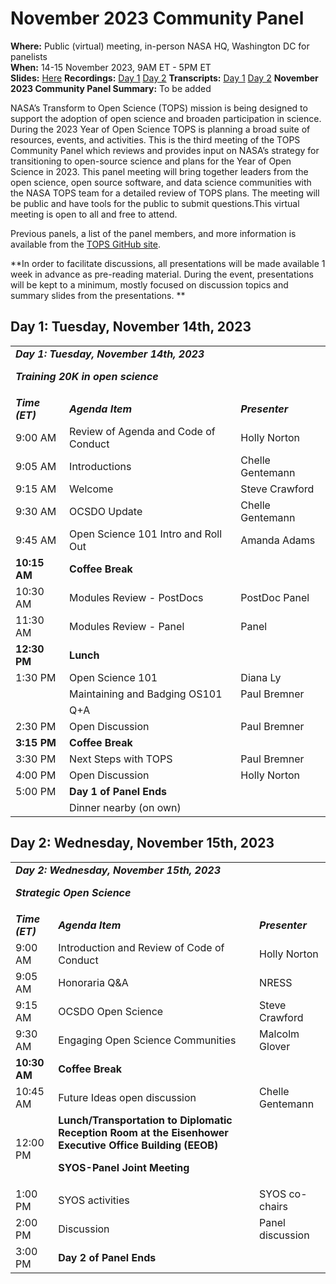 # November 2023 Community Panel

**Where:** Public (virtual) meeting, in-person NASA HQ, Washington DC for panelists  
**When:** 14-15 November 2023, 9AM ET - 5PM ET  
**Slides:** [Here](https://doi.org/10.5281/zenodo.10161442) 
**Recordings:** [Day 1](https://youtu.be/iYwt0evCRUc) [Day 2](https://youtu.be/ubATadWGvhg)
**Transcripts:** [Day 1](https://zenodo.org/doi/10.5281/zenodo.10625168) [Day 2](https://zenodo.org/doi/10.5281/zenodo.10625377)
**November 2023 Community Panel Summary:** To be added  

NASA’s Transform to Open Science (TOPS) mission is being designed to support the adoption of open science and broaden participation in science. During the 2023 Year of Open Science TOPS is planning a broad suite of resources, events, and activities. This is the third meeting of the TOPS Community Panel which reviews and provides input on NASA’s strategy for transitioning to open-source science and plans for the Year of Open Science in 2023. This panel meeting will bring together leaders from the open science, open source software, and data science communities with the NASA TOPS team for a detailed review of TOPS plans. The meeting will be public and have tools for the public to submit questions.This virtual meeting is open to all and free to attend.

Previous panels, a list of the panel members, and more information is available from the [TOPS GitHub site](https://github.com/nasa/Transform-to-Open-Science/blob/main/docs/Area1_Engagement/Community_Panels/readme.md).

**In order to facilitate discussions, all presentations will be made available 1 week in advance as pre-reading material. During the event, presentations will be kept to a minimum, mostly focused on discussion topics and summary slides from the presentations. **

## Day 1: Tuesday, November 14th, 2023

<table>
  <tr>
   <td colspan="3" ><strong><em>Day 1: Tuesday, November 14th, 2023</em></strong>
<p>
<strong><em>Training 20K in open science</em></strong>
   </td>
  </tr>
  <tr>
   <td><strong><em>Time (ET)</em></strong>
   </td>
   <td><strong><em>Agenda Item</em></strong>
   </td>
   <td><strong><em>Presenter</em></strong>
   </td>
  </tr>
  <tr>
   <td>9:00 AM
   </td>
   <td>Review of Agenda and Code of Conduct
   </td>
   <td>Holly Norton
   </td>
  </tr>
  <tr>
   <td>9:05 AM
   </td>
   <td>Introductions
   </td>
   <td>Chelle Gentemann
   </td>
  </tr>
  <tr>
   <td>9:15 AM
   </td>
   <td>Welcome
   </td>
   <td>Steve Crawford
   </td>
  </tr>
  <tr>
   <td>9:30 AM
   </td>
   <td>OCSDO Update
   </td>
   <td>Chelle Gentemann
   </td>
  </tr>
  <tr>
   <td>9:45 AM
   </td>
   <td>Open Science 101 Intro and Roll Out
   </td>
   <td>Amanda Adams
   </td>
  </tr>
  <tr>
   <td><strong>10:15 AM</strong>
   </td>
   <td><strong>Coffee Break</strong>
   </td>
   <td>
   </td>
  </tr>
  <tr>
   <td>10:30 AM
   </td>
   <td>Modules Review - PostDocs
   </td>
   <td>PostDoc Panel
   </td>
  </tr>
  <tr>
   <td>11:30 AM
   </td>
   <td>Modules Review - Panel
   </td>
   <td>Panel
   </td>
  </tr>
  <tr>
   <td><strong>12:30 PM</strong>
   </td>
   <td><strong>Lunch</strong>
   </td>
   <td>
   </td>
  </tr>
  <tr>
   <td>1:30 PM
   </td>
   <td>Open Science 101
   </td>
   <td>Diana Ly
   </td>
  </tr>
  <tr>
   <td>
   </td>
   <td>Maintaining and Badging OS101
   </td>
   <td>Paul Bremner
   </td>
  </tr>
  <tr>
   <td>
   </td>
   <td>Q+A
   </td>
   <td>
   </td>
  </tr>
  <tr>
   <td>2:30 PM
   </td>
   <td>Open Discussion
   </td>
   <td>Paul Bremner
   </td>
  </tr>
  <tr>
   <td><strong>3:15 PM</strong>
   </td>
   <td><strong>Coffee Break</strong>
   </td>
   <td>
   </td>
  </tr>
  <tr>
   <td>3:30 PM
   </td>
   <td>Next Steps with TOPS
   </td>
   <td>Paul Bremner
   </td>
  </tr>
  <tr>
   <td>4:00 PM
   </td>
   <td>Open Discussion
   </td>
   <td>Holly Norton
   </td>
  </tr>
  <tr>
   <td>5:00 PM
   </td>
   <td><strong>Day 1 of Panel Ends</strong>
   </td>
   <td>
   </td>
  </tr>
  <tr>
   <td>
   </td>
   <td>Dinner nearby (on own)
   </td>
   <td>
   </td>
  </tr>
</table>

## Day 2: Wednesday, November 15th, 2023


<table>
  <tr>
   <td colspan="3" ><strong><em>Day 2: Wednesday, November 15th, 2023</em></strong>
<p>
<strong><em>Strategic Open Science</em></strong>
   </td>
  </tr>
  <tr>
   <td><strong><em>Time (ET)</em></strong>
   </td>
   <td><strong><em>Agenda Item</em></strong>
   </td>
   <td><strong><em>Presenter</em></strong>
   </td>
  </tr>
  <tr>
   <td>9:00 AM
   </td>
   <td>Introduction and Review of Code of Conduct
   </td>
   <td>Holly Norton
   </td>
  </tr>
  <tr>
   <td>9:05 AM
   </td>
   <td>Honoraria Q&A
   </td>
   <td>NRESS
   </td>
  </tr>
  <tr>
   <td>9:15 AM
   </td>
   <td>OCSDO Open Science
   </td>
   <td>Steve Crawford
   </td>
  </tr>
  <tr>
   <td>9:30 AM
   </td>
   <td>Engaging Open Science Communities
   </td>
   <td>Malcolm Glover
   </td>
  </tr>
  <tr>
   <td><strong>10:30 AM</strong>
   </td>
   <td><strong>Coffee Break</strong>
   </td>
   <td>
   </td>
  </tr>
  <tr>
   <td>10:45 AM
   </td>
   <td>Future Ideas open discussion
   </td>
   <td>Chelle Gentemann
   </td>
  </tr>
  <tr>
   <td>12:00 PM
   </td>
   <td><strong>Lunch/Transportation to Diplomatic Reception Room at the Eisenhower Executive Office Building (EEOB)</strong>
<p>
<strong>SYOS-Panel Joint Meeting</strong>
   </td>
   <td>
   </td>
  </tr>
  <tr>
   <td>1:00 PM
   </td>
   <td>SYOS activities
   </td>
   <td>SYOS co-chairs
   </td>
  </tr>
  <tr>
   <td>2:00 PM
   </td>
   <td>Discussion
   </td>
   <td>Panel discussion
   </td>
  </tr>
  <tr>
   <td>3:00 PM
   </td>
   <td><strong>Day 2 of Panel Ends</strong>
   </td>
   <td>
   </td>
  </tr>
</table>


